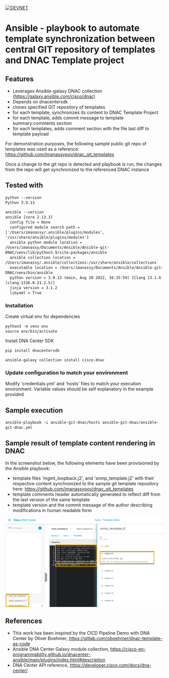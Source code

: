 [![DEVNET](https://upload.wikimedia.org/wikipedia/en/f/f8/CiscoDevNet2.png)](https://developer.cisco.com)

# Ansible - playbook to automate template synchronization between central GIT repository of templates and DNAC Template project

## Features
- Leverages Ansible-galaxy DNAC collection (https://galaxy.ansible.com/cisco/dnac)
- Depends on dnacentersdk
- clones specified GIT repository of templates
- for each template, synchronizes its content to DNAC Template Project
- for each template, adds commit message to template summary:comments section
- for each templates, adds comment section with the file last diff to template payload

For demonstration purposes, the following sample public git repo of templates was used as a reference: https://github.com/imanassypov/dnac_git_templates

Once a change to the git repo is detected and playbook is run, the changes from the repo will get synchronized to the referenced DNAC instance

## Tested with
```
python --version
Python 3.9.13
```
```
ansible --version
ansible [core 2.13.3]
  config file = None
  configured module search path = ['/Users/imanassy/.ansible/plugins/modules', '/usr/share/ansible/plugins/modules']
  ansible python module location = /Users/imanassy/Documents/Ansible/Ansible-git-DNAC/venv/lib/python3.9/site-packages/ansible
  ansible collection location = /Users/imanassy/.ansible/collections:/usr/share/ansible/collections
  executable location = /Users/imanassy/Documents/Ansible/Ansible-git-DNAC/venv/bin/ansible
  python version = 3.9.13 (main, Aug 20 2022, 16:35:59) [Clang 13.1.6 (clang-1316.0.21.2.5)]
  jinja version = 3.1.2
  libyaml = True
```

### Installation
Create virtual env for dependencies
```
python3 -m venv env
source env/bin/activate
```

Install DNA Center SDK
```
pip install dnacentersdk
```

```
ansible-galaxy collection install cisco.dnac
```

### Update configuration to match your environment
Modify 'credentials.yml' and 'hosts' files to match your execution environment. Variable values should be self explanatory in the example provided

## Sample execution
```
ansible-playbook -i ansible-git-dnac/hosts ansible-git-dnac/ansible-git-dnac.yml
```

## Sample result of template content rendering in DNAC
In the screenshot below, the following elements have been provisioned by the Ansible playbook:
- template files 'mgmt_loopback.j2', and 'snmp_template.j2' with their respective content synchronized to the sample git template repository here: https://github.com/imanassypov/dnac_git_templates
- template comments header automatically generated to reflect diff from the last version of the same template
- template version and the commit message of the author describing modifications in human readable form

[![DEVNET](https://github.com/imanassypov/ansible-git-dnac/blob/main/sample_run.png)](https://github.com/imanassypov/ansible-git-dnac/blob/main/sample_run.png)

## References
- This work has been inspired by the CICD Pipeline Demo with DNA Center by Oliver Boehmer, https://gitlab.com/oboehmer/dnac-template-as-code
- Ansible DNA Center Galaxy module collection, https://cisco-en-programmability.github.io/dnacenter-ansible/main/plugins/index.html#description
- DNA Center API reference, https://developer.cisco.com/docs/dna-center/
